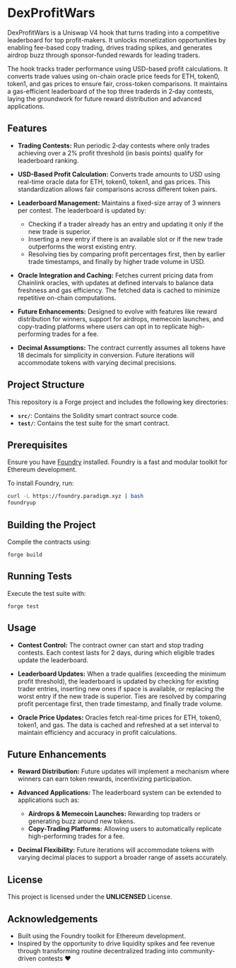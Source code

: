 # DexProfitWars

DexProfitWars is a Uniswap V4 hook that turns trading into a competitive leaderboard for top profit-makers. It unlocks monetization opportunities by enabling fee-based copy trading, drives trading spikes, and generates airdrop buzz through sponsor-funded rewards for leading traders.

The hook tracks trader performance using USD-based profit calculations. It converts trade values using on-chain oracle price feeds for ETH, token0, token1, and gas prices to ensure fair, cross-token comparisons. It maintains a gas-efficient leaderboard of the top three traderds in 2‑day contests, laying the groundwork for future reward distribution and advanced applications.

## Features

- **Trading Contests:**
  Run periodic 2‑day contests where only trades achieving over a 2% profit threshold (in basis points) qualify for leaderboard ranking.

- **USD-Based Profit Calculation:**
  Converts trade amounts to USD using real-time oracle data for ETH, token0, token1, and gas prices. This standardization allows fair comparisons across different token pairs.

- **Leaderboard Management:**
  Maintains a fixed-size array of 3 winners per contest. The leaderboard is updated by:
  - Checking if a trader already has an entry and updating it only if the new trade is superior.
  - Inserting a new entry if there is an available slot or if the new trade outperforms the worst existing entry.
  - Resolving ties by comparing profit percentages first, then by earlier trade timestamps, and finally by higher trade volume in USD.

- **Oracle Integration and Caching:**
  Fetches current pricing data from Chainlink oracles, with updates at defined intervals to balance data freshness and gas efficiency. The fetched data is cached to minimize repetitive on-chain computations.

- **Future Enhancements:**
  Designed to evolve with features like reward distribution for winners, support for airdrops, memecoin launches, and copy-trading platforms where users can opt in to replicate high-performing trades for a fee.

- **Decimal Assumptions:**
  The contract currently assumes all tokens have 18 decimals for simplicity in conversion. Future iterations will accommodate tokens with varying decimal precisions.

## Project Structure

This repository is a Forge project and includes the following key directories:
- **`src/`**: Contains the Solidity smart contract source code.
- **`test/`**: Contains the test suite for the smart contract.

## Prerequisites

Ensure you have [Foundry](https://github.com/foundry-rs/foundry) installed. Foundry is a fast and modular toolkit for Ethereum development.

To install Foundry, run:
```bash
curl -L https://foundry.paradigm.xyz | bash
foundryup
```

## Building the Project

Compile the contracts using:
```
forge build
```

## Running Tests

Execute the test suite with:
```
forge test
```

## Usage

- **Contest Control:**
  The contract owner can start and stop trading contests. Each contest lasts for 2 days, during which eligible trades update the leaderboard.

- **Leaderboard Updates:**
  When a trade qualifies (exceeding the minimum profit threshold), the leaderboard is updated by checking for existing trader entries, inserting new ones if space is available, or replacing the worst entry if the new trade is superior. Ties are resolved by comparing profit percentage first, then trade timestamp, and finally trade volume.

- **Oracle Price Updates:**
  Oracles fetch real-time prices for ETH, token0, token1, and gas. The data is cached and refreshed at a set interval to maintain efficiency and accuracy in profit calculations.

## Future Enhancements

- **Reward Distribution:**
  Future updates will implement a mechanism where winners can earn token rewards, incentivizing participation.

- **Advanced Applications:**
  The leaderboard system can be extended to applications such as:
  - **Airdrops & Memecoin Launches:** Rewarding top traders or generating buzz around new tokens.
  - **Copy-Trading Platforms:** Allowing users to automatically replicate high-performing trades for a fee.

- **Decimal Flexibility:**
  Future iterations will accommodate tokens with varying decimal places to support a broader range of assets accurately.

## License

This project is licensed under the **UNLICENSED** License.

## Acknowledgements

- Built using the Foundry toolkit for Ethereum development.
- Inspired by the opportunity to drive liquidity spikes and fee revenue through transforming routine decentralized trading into community-driven contests :heart:
